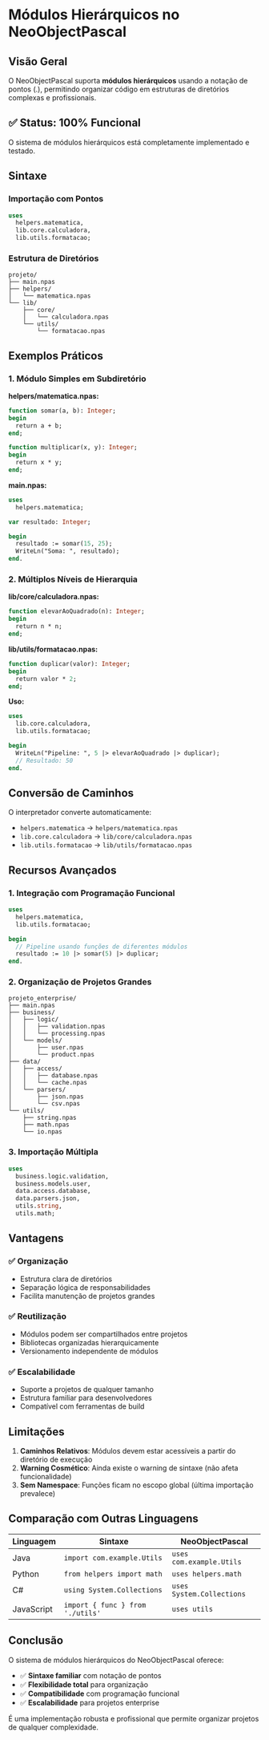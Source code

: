 # Módulos Hierárquicos no NeoObjectPascal

## Visão Geral

O NeoObjectPascal suporta **módulos hierárquicos** usando a notação de pontos (.), permitindo organizar código em estruturas de diretórios complexas e profissionais.

## ✅ Status: 100% Funcional

O sistema de módulos hierárquicos está completamente implementado e testado.

## Sintaxe

### Importação com Pontos
```pascal
uses
  helpers.matematica,
  lib.core.calculadora,
  lib.utils.formatacao;
```

### Estrutura de Diretórios
```
projeto/
├── main.npas
├── helpers/
│   └── matematica.npas
└── lib/
    ├── core/
    │   └── calculadora.npas
    └── utils/
        └── formatacao.npas
```

## Exemplos Práticos

### 1. Módulo Simples em Subdiretório

**helpers/matematica.npas:**
```pascal
function somar(a, b): Integer;
begin
  return a + b;
end;

function multiplicar(x, y): Integer;
begin
  return x * y;
end;
```

**main.npas:**
```pascal
uses
  helpers.matematica;

var resultado: Integer;

begin
  resultado := somar(15, 25);
  WriteLn("Soma: ", resultado);
end.
```

### 2. Múltiplos Níveis de Hierarquia

**lib/core/calculadora.npas:**
```pascal
function elevarAoQuadrado(n): Integer;
begin
  return n * n;
end;
```

**lib/utils/formatacao.npas:**
```pascal
function duplicar(valor): Integer;
begin
  return valor * 2;
end;
```

**Uso:**
```pascal
uses
  lib.core.calculadora,
  lib.utils.formatacao;

begin
  WriteLn("Pipeline: ", 5 |> elevarAoQuadrado |> duplicar);
  // Resultado: 50
end.
```

## Conversão de Caminhos

O interpretador converte automaticamente:
- `helpers.matematica` → `helpers/matematica.npas`
- `lib.core.calculadora` → `lib/core/calculadora.npas`
- `lib.utils.formatacao` → `lib/utils/formatacao.npas`

## Recursos Avançados

### 1. Integração com Programação Funcional
```pascal
uses
  helpers.matematica,
  lib.utils.formatacao;

begin
  // Pipeline usando funções de diferentes módulos
  resultado := 10 |> somar(5) |> duplicar;
end.
```

### 2. Organização de Projetos Grandes
```
projeto_enterprise/
├── main.npas
├── business/
│   ├── logic/
│   │   ├── validation.npas
│   │   └── processing.npas
│   └── models/
│       ├── user.npas
│       └── product.npas
├── data/
│   ├── access/
│   │   ├── database.npas
│   │   └── cache.npas
│   └── parsers/
│       ├── json.npas
│       └── csv.npas
└── utils/
    ├── string.npas
    ├── math.npas
    └── io.npas
```

### 3. Importação Múltipla
```pascal
uses
  business.logic.validation,
  business.models.user,
  data.access.database,
  data.parsers.json,
  utils.string,
  utils.math;
```

## Vantagens

### ✅ Organização
- Estrutura clara de diretórios
- Separação lógica de responsabilidades
- Facilita manutenção de projetos grandes

### ✅ Reutilização
- Módulos podem ser compartilhados entre projetos
- Bibliotecas organizadas hierarquicamente
- Versionamento independente de módulos

### ✅ Escalabilidade
- Suporte a projetos de qualquer tamanho
- Estrutura familiar para desenvolvedores
- Compatível com ferramentas de build

## Limitações

1. **Caminhos Relativos**: Módulos devem estar acessíveis a partir do diretório de execução
2. **Warning Cosmético**: Ainda existe o warning de sintaxe (não afeta funcionalidade)
3. **Sem Namespace**: Funções ficam no escopo global (última importação prevalece)

## Comparação com Outras Linguagens

| Linguagem | Sintaxe | NeoObjectPascal |
|-----------|---------|-----------------|
| Java | `import com.example.Utils` | `uses com.example.Utils` |
| Python | `from helpers import math` | `uses helpers.math` |
| C# | `using System.Collections` | `uses System.Collections` |
| JavaScript | `import { func } from './utils'` | `uses utils` |

## Conclusão

O sistema de módulos hierárquicos do NeoObjectPascal oferece:
- ✅ **Sintaxe familiar** com notação de pontos
- ✅ **Flexibilidade total** para organização
- ✅ **Compatibilidade** com programação funcional
- ✅ **Escalabilidade** para projetos enterprise

É uma implementação robusta e profissional que permite organizar projetos de qualquer complexidade.
